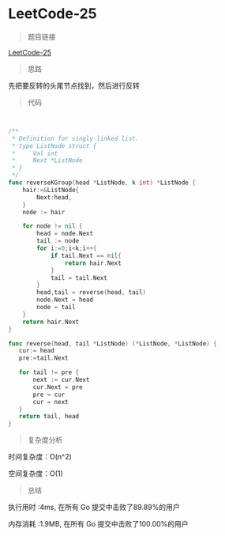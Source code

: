 # LeetCode-25

>题目链接

[LeetCode-25](https://leetcode-cn.com/problems/reverse-nodes-in-k-group/)

> 思路

先把要反转的头尾节点找到，然后进行反转

>代码

```go


/**
 * Definition for singly-linked list.
 * type ListNode struct {
 *     Val int
 *     Next *ListNode
 * }
 */
func reverseKGroup(head *ListNode, k int) *ListNode {
    hair:=&ListNode{
        Next:head,
    }
    node := hair

    for node != nil {
        head = node.Next
        tail := node
        for i:=0;i<k;i++{
            if tail.Next == nil{
                return hair.Next
            }
            tail = tail.Next
        }
        head,tail = reverse(head, tail)
        node.Next = head
        node = tail
    }
    return hair.Next
}

func reverse(head, tail *ListNode) (*ListNode, *ListNode) {
   cur:= head
   pre:=tail.Next

   for tail != pre {
       next := cur.Next
       cur.Next = pre       
       pre = cur
       cur = next
   }
   return tail, head
}


```

>复杂度分析

时间复杂度：O(n^2)

空间复杂度：O(1)

>总结

执行用时 :4ms, 在所有 Go 提交中击败了89.89%的用户

内存消耗 :1.9MB, 在所有 Go 提交中击败了100.00%的用户
